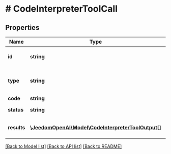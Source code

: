 # # CodeInterpreterToolCall

## Properties

Name | Type | Description | Notes
------------ | ------------- | ------------- | -------------
**id** | **string** | The unique ID of the code interpreter tool call. |
**type** | **string** | The type of the code interpreter tool call. Always &#x60;code_interpreter_call&#x60;. |
**code** | **string** | The code to run. |
**status** | **string** | The status of the code interpreter tool call. |
**results** | [**\JeedomOpenAI\Model\CodeInterpreterToolOutput[]**](CodeInterpreterToolOutput.md) | The results of the code interpreter tool call. |

[[Back to Model list]](../../README.md#models) [[Back to API list]](../../README.md#endpoints) [[Back to README]](../../README.md)
